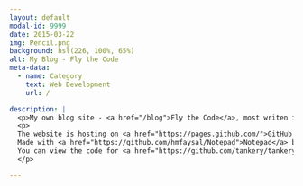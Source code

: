 ```yaml
---
layout: default
modal-id: 9999
date: 2015-03-22
img: Pencil.png
background: hsl(226, 100%, 65%)
alt: My Blog - Fly the Code
meta-data:
  - name: Category
    text: Web Development
    url: /

description: |
  <p>My own blog site - <a href="/blog">Fly the Code</a>, most writen in Chinese.</p>
  <p>
  The website is hosting on <a href="https://pages.github.com/">GitHub Pages</a>.
  Made with <a href="https://github.com/hmfaysal/Notepad">Notepad</a> based on <a href="http://jekyllrb.com/">Jekyll</a>.
  You can view the code for <a href="https://github.com/tankery/tankery.github.com">this page</a> and the <a href="https://github.com/tankery/blog">blog site</a>. They are both open soursed. Holp it can help you.
  </p>

---
```

